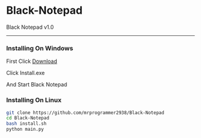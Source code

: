 # Black-Notepad
Black Notepad v1.0
<hr>

### Installing On Windows

First Click [Download](https://github.com/mrprogrammer2938/Black-Notepad/releases/download/v1.0/Install.exe)

Click Install.exe

And Start Black Notepad


### Installing On Linux
``` bash
git clone https://github.com/mrprogrammer2938/Black-Notepad
cd Black-Notepad
bash install.sh
python main.py
```

<br>
